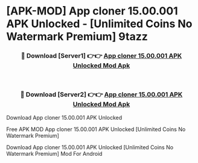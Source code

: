 # [APK-MOD] App cloner 15.00.001 APK Unlocked - [Unlimited Coins No Watermark Premium] 9tazz



<div align="center">
<h3>🔴 Download [Server1] 👉👉 <a href="https://momento.my/?title=App_cloner_15.00.001_APK_Unlocked">App cloner 15.00.001 APK Unlocked Mod Apk</a></h3><br>

<h3>🔴 Download [Server2] 👉👉 <a href="https://momento.my/?title=App_cloner_15.00.001_APK_Unlocked">App cloner 15.00.001 APK Unlocked Mod Apk</a></h3>
</div>



Download App cloner 15.00.001 APK Unlocked 

Free APK MOD App cloner 15.00.001 APK Unlocked [Unlimited Coins No Watermark Premium]

Download App cloner 15.00.001 APK Unlocked [Unlimited Coins No Watermark Premium] Mod For Android
